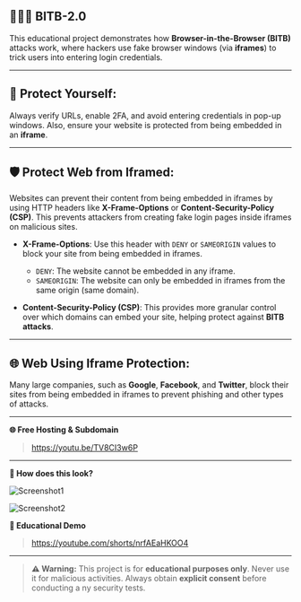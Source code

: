## 👨🏻‍💻️ BITB-2.0

This educational project demonstrates how **Browser-in-the-Browser (BITB)** attacks work, where hackers use fake browser windows (via **iframes**) to trick users into entering login credentials.

---

## 🚨 Protect Yourself:
Always verify URLs, enable 2FA, and avoid entering credentials in pop-up windows. Also, ensure your website is protected from being embedded in an **iframe**.

---

## 🛡️ Protect Web from Iframed:

Websites can prevent their content from being embedded in iframes by using HTTP headers like **X-Frame-Options** or **Content-Security-Policy (CSP)**. This prevents attackers from creating fake login pages inside iframes on malicious sites.

- **X-Frame-Options**: Use this header with `DENY` or `SAMEORIGIN` values to block your site from being embedded in iframes.
  - `DENY`: The website cannot be embedded in any iframe.
  - `SAMEORIGIN`: The website can only be embedded in iframes from the same origin (same domain).

- **Content-Security-Policy (CSP)**: This provides more granular control over which domains can embed your site, helping protect against **BITB attacks**.

---

## 🌐 Web Using Iframe Protection:

Many large companies, such as **Google**, **Facebook**, and **Twitter**, block their sites from being embedded in iframes to prevent phishing and other types of attacks.

---

**🌐 Free Hosting & Subdomain**

> https://youtu.be/TV8CI3w6P

---

**📸 How does this look?**

![Screenshot1](https://i.postimg.cc/4ydZzp6T/Screenshot-2025-07-29-17-23-45-83-40deb401b9ffe8e1df2f1cc5ba480b12.jpg)

![Screenshot2](https://i.postimg.cc/jqwRd4Sz/Screenshot-2025-07-29-17-27-59-11-40deb401b9ffe8e1df2f1cc5ba480b12.jpg)

**🎥 Educational Demo**
> https://youtube.com/shorts/nrfAEaHKOO4

---

> **⚠️ Warning:** This project is for **educational purposes only**. Never use it for malicious activities. Always obtain **explicit consent** before conducting a
ny security tests.

